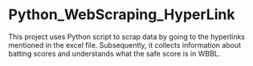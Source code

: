# Python_WebScraping_HyperLink
This project uses Python script to scrap data by going to the hyperlinks mentioned in the excel file. Subsequently, it collects information about batting scores and understands what the safe score is in WBBL.
